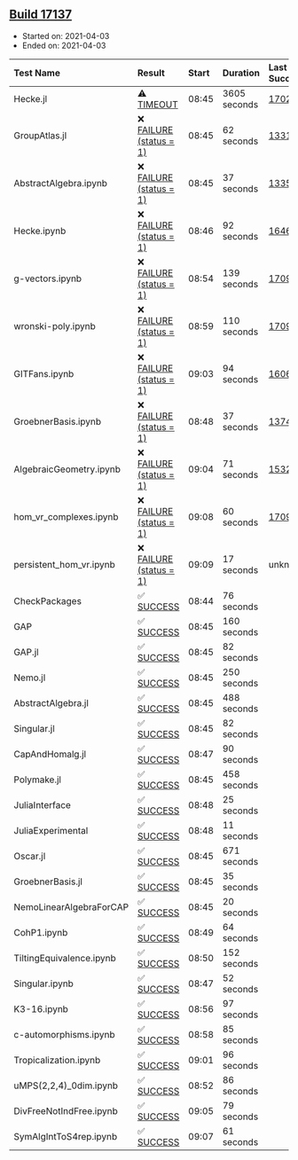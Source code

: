 ## [Build 17137](https://oscarci.mathematik.uni-kl.de/job/oscar/17137/)

* Started on: 2021-04-03
* Ended on: 2021-04-03

| Test Name    | Result | Start | Duration | Last Success | First Failure |
|:-------------|:-------|:------|:---------|:-------------|:--------------|
| Hecke.jl | ⚠ [TIMEOUT](https://oscarci.mathematik.uni-kl.de/job/oscar/17137/artifact/logs/build-17137/Hecke.jl.log) | 08:45 | 3605 seconds | [17022](https://oscarci.mathematik.uni-kl.de/job/oscar/17022/) | [17023](https://oscarci.mathematik.uni-kl.de/job/oscar/17023/) |
| GroupAtlas.jl | ❌ [FAILURE (status = 1)](https://oscarci.mathematik.uni-kl.de/job/oscar/17137/artifact/logs/build-17137/GroupAtlas.jl.log) | 08:45 | 62 seconds | [13311](https://oscarci.mathematik.uni-kl.de/job/oscar/13311/) | [13312](https://oscarci.mathematik.uni-kl.de/job/oscar/13312/) |
| AbstractAlgebra.ipynb | ❌ [FAILURE (status = 1)](https://oscarci.mathematik.uni-kl.de/job/oscar/17137/artifact/logs/build-17137/AbstractAlgebra.ipynb.log) | 08:45 | 37 seconds | [13355](https://oscarci.mathematik.uni-kl.de/job/oscar/13355/) | [13356](https://oscarci.mathematik.uni-kl.de/job/oscar/13356/) |
| Hecke.ipynb | ❌ [FAILURE (status = 1)](https://oscarci.mathematik.uni-kl.de/job/oscar/17137/artifact/logs/build-17137/Hecke.ipynb.log) | 08:46 | 92 seconds | [16463](https://oscarci.mathematik.uni-kl.de/job/oscar/16463/) | [16464](https://oscarci.mathematik.uni-kl.de/job/oscar/16464/) |
| g-vectors.ipynb | ❌ [FAILURE (status = 1)](https://oscarci.mathematik.uni-kl.de/job/oscar/17137/artifact/logs/build-17137/g-vectors.ipynb.log) | 08:54 | 139 seconds | [17099](https://oscarci.mathematik.uni-kl.de/job/oscar/17099/) | [17100](https://oscarci.mathematik.uni-kl.de/job/oscar/17100/) |
| wronski-poly.ipynb | ❌ [FAILURE (status = 1)](https://oscarci.mathematik.uni-kl.de/job/oscar/17137/artifact/logs/build-17137/wronski-poly.ipynb.log) | 08:59 | 110 seconds | [17098](https://oscarci.mathematik.uni-kl.de/job/oscar/17098/) | [17099](https://oscarci.mathematik.uni-kl.de/job/oscar/17099/) |
| GITFans.ipynb | ❌ [FAILURE (status = 1)](https://oscarci.mathematik.uni-kl.de/job/oscar/17137/artifact/logs/build-17137/GITFans.ipynb.log) | 09:03 | 94 seconds | [16068](https://oscarci.mathematik.uni-kl.de/job/oscar/16068/) | [16069](https://oscarci.mathematik.uni-kl.de/job/oscar/16069/) |
| GroebnerBasis.ipynb | ❌ [FAILURE (status = 1)](https://oscarci.mathematik.uni-kl.de/job/oscar/17137/artifact/logs/build-17137/GroebnerBasis.ipynb.log) | 08:48 | 37 seconds | [13748](https://oscarci.mathematik.uni-kl.de/job/oscar/13748/) | [13749](https://oscarci.mathematik.uni-kl.de/job/oscar/13749/) |
| AlgebraicGeometry.ipynb | ❌ [FAILURE (status = 1)](https://oscarci.mathematik.uni-kl.de/job/oscar/17137/artifact/logs/build-17137/AlgebraicGeometry.ipynb.log) | 09:04 | 71 seconds | [15322](https://oscarci.mathematik.uni-kl.de/job/oscar/15322/) | [15323](https://oscarci.mathematik.uni-kl.de/job/oscar/15323/) |
| hom_vr_complexes.ipynb | ❌ [FAILURE (status = 1)](https://oscarci.mathematik.uni-kl.de/job/oscar/17137/artifact/logs/build-17137/hom_vr_complexes.ipynb.log) | 09:08 | 60 seconds | [17099](https://oscarci.mathematik.uni-kl.de/job/oscar/17099/) | [17100](https://oscarci.mathematik.uni-kl.de/job/oscar/17100/) |
| persistent_hom_vr.ipynb | ❌ [FAILURE (status = 1)](https://oscarci.mathematik.uni-kl.de/job/oscar/17137/artifact/logs/build-17137/persistent_hom_vr.ipynb.log) | 09:09 | 17 seconds | unknown | unknown |
| CheckPackages | ✅ [SUCCESS](https://oscarci.mathematik.uni-kl.de/job/oscar/17137/artifact/logs/build-17137/CheckPackages.log) | 08:44 | 76 seconds |  |  |
| GAP | ✅ [SUCCESS](https://oscarci.mathematik.uni-kl.de/job/oscar/17137/artifact/logs/build-17137/GAP.log) | 08:45 | 160 seconds |  |  |
| GAP.jl | ✅ [SUCCESS](https://oscarci.mathematik.uni-kl.de/job/oscar/17137/artifact/logs/build-17137/GAP.jl.log) | 08:45 | 82 seconds |  |  |
| Nemo.jl | ✅ [SUCCESS](https://oscarci.mathematik.uni-kl.de/job/oscar/17137/artifact/logs/build-17137/Nemo.jl.log) | 08:45 | 250 seconds |  |  |
| AbstractAlgebra.jl | ✅ [SUCCESS](https://oscarci.mathematik.uni-kl.de/job/oscar/17137/artifact/logs/build-17137/AbstractAlgebra.jl.log) | 08:45 | 488 seconds |  |  |
| Singular.jl | ✅ [SUCCESS](https://oscarci.mathematik.uni-kl.de/job/oscar/17137/artifact/logs/build-17137/Singular.jl.log) | 08:45 | 82 seconds |  |  |
| CapAndHomalg.jl | ✅ [SUCCESS](https://oscarci.mathematik.uni-kl.de/job/oscar/17137/artifact/logs/build-17137/CapAndHomalg.jl.log) | 08:47 | 90 seconds |  |  |
| Polymake.jl | ✅ [SUCCESS](https://oscarci.mathematik.uni-kl.de/job/oscar/17137/artifact/logs/build-17137/Polymake.jl.log) | 08:45 | 458 seconds |  |  |
| JuliaInterface | ✅ [SUCCESS](https://oscarci.mathematik.uni-kl.de/job/oscar/17137/artifact/logs/build-17137/JuliaInterface.log) | 08:48 | 25 seconds |  |  |
| JuliaExperimental | ✅ [SUCCESS](https://oscarci.mathematik.uni-kl.de/job/oscar/17137/artifact/logs/build-17137/JuliaExperimental.log) | 08:48 | 11 seconds |  |  |
| Oscar.jl | ✅ [SUCCESS](https://oscarci.mathematik.uni-kl.de/job/oscar/17137/artifact/logs/build-17137/Oscar.jl.log) | 08:45 | 671 seconds |  |  |
| GroebnerBasis.jl | ✅ [SUCCESS](https://oscarci.mathematik.uni-kl.de/job/oscar/17137/artifact/logs/build-17137/GroebnerBasis.jl.log) | 08:45 | 35 seconds |  |  |
| NemoLinearAlgebraForCAP | ✅ [SUCCESS](https://oscarci.mathematik.uni-kl.de/job/oscar/17137/artifact/logs/build-17137/NemoLinearAlgebraForCAP.log) | 08:45 | 20 seconds |  |  |
| CohP1.ipynb | ✅ [SUCCESS](https://oscarci.mathematik.uni-kl.de/job/oscar/17137/artifact/logs/build-17137/CohP1.ipynb.log) | 08:49 | 64 seconds |  |  |
| TiltingEquivalence.ipynb | ✅ [SUCCESS](https://oscarci.mathematik.uni-kl.de/job/oscar/17137/artifact/logs/build-17137/TiltingEquivalence.ipynb.log) | 08:50 | 152 seconds |  |  |
| Singular.ipynb | ✅ [SUCCESS](https://oscarci.mathematik.uni-kl.de/job/oscar/17137/artifact/logs/build-17137/Singular.ipynb.log) | 08:47 | 52 seconds |  |  |
| K3-16.ipynb | ✅ [SUCCESS](https://oscarci.mathematik.uni-kl.de/job/oscar/17137/artifact/logs/build-17137/K3-16.ipynb.log) | 08:56 | 97 seconds |  |  |
| c-automorphisms.ipynb | ✅ [SUCCESS](https://oscarci.mathematik.uni-kl.de/job/oscar/17137/artifact/logs/build-17137/c-automorphisms.ipynb.log) | 08:58 | 85 seconds |  |  |
| Tropicalization.ipynb | ✅ [SUCCESS](https://oscarci.mathematik.uni-kl.de/job/oscar/17137/artifact/logs/build-17137/Tropicalization.ipynb.log) | 09:01 | 96 seconds |  |  |
| uMPS(2,2,4)_0dim.ipynb | ✅ [SUCCESS](https://oscarci.mathematik.uni-kl.de/job/oscar/17137/artifact/logs/build-17137/uMPS-2-2-4-_0dim.ipynb.log) | 08:52 | 86 seconds |  |  |
| DivFreeNotIndFree.ipynb | ✅ [SUCCESS](https://oscarci.mathematik.uni-kl.de/job/oscar/17137/artifact/logs/build-17137/DivFreeNotIndFree.ipynb.log) | 09:05 | 79 seconds |  |  |
| SymAlgIntToS4rep.ipynb | ✅ [SUCCESS](https://oscarci.mathematik.uni-kl.de/job/oscar/17137/artifact/logs/build-17137/SymAlgIntToS4rep.ipynb.log) | 09:07 | 61 seconds |  |  |
